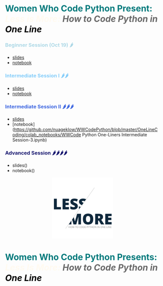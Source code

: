 <p>   

# <span style="color:#007a7c" size=12><b>Women Who Code Python Present: </b></span><br>__<span style="color:floralwhite">*Less is More: </span><span style="color:dimgray">How to Code Python in </span><span style="color:black">One Line*</span>__  

### <span style="color:lightblue"> Beginner Session (Oct 19) :hot_pepper:
* [slides](slides/WWC_OneLineCoding_beginner.pdf)
* [notebook](https://colab.research.google.com/github/nuageklow/wwc_onelinecoding/blob/master/colab_notebooks/WWCode_Beginner_python_one_liner_session.ipynb)  
</span>

### <span style="color:lightskyblue">Intermediate Session I  :hot_pepper::hot_pepper:
* [slides](slides/WWC_OneLineCoding.pdf)
* [notebook](https://github.com/nuageklow/WWCodePython/blob/master/OneLineCoding/colab_notebooks/WWCode_Python_One_Liners_Intermediate_Session_1.ipynb)  
</span>


### <span style="color:royalblue">Intermediate Session II :hot_pepper::hot_pepper::hot_pepper:   
* [slides](slides/WWC_OneLineCoding_Int2.pdf)
* [notebook](https://github.com/nuageklow/WWCodePython/blob/master/OneLineCoding/colab_notebooks/WWCode Python One-Liners Intermediate Session-3.ipynb)  
</span>

### <span style="color:midnightblue">Advanced Session :hot_pepper::hot_pepper::hot_pepper::hot_pepper:
* slides()
* notebook()  
</span>
</p>

<p align="center"><img height="200" src="onelinecoding.png"></p>  

# <span style="color:#007a7c" size=12><b>Women Who Code Python Presents: </b></span><br>__<span style="color:floralwhite">*Less Is More: </span><span style="color:dimgray">How to Code Python in </span><span style="color:black">One Line*</span>__  
